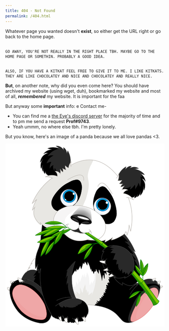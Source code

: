 ```yaml
---
title: 404 - Not Found
permalink: /404.html
---
```


Whatever page you wanted doesn't **exist**, so either get the URL right or go back to the home page. 

```

GO AWAY, YOU'RE NOT REALLY IN THE RIGHT PLACE TBH. MAYBE GO TO THE HOME PAGE OR SOMETHIN. PROBABLY A GOOD IDEA.


```

```
ALSO, IF YOU HAVE A KITKAT FEEL FREE TO GIVE IT TO ME. I LIKE KITKATS. THEY ARE LIKE CHOCOLATEY AND NICE AND CHOCOLATEY AND REALLY NICE.

```


**But**, on another note, why did you even come here? You should have archived my website (using wget, duh), bookmarked my website and most of all, **_remembered_** my website. It is important for the faa

But anyway some **important** info:
e
Contact me-
 - You can find me a [the Eye's discord server](https://discord.com/invite/the-eye) for the majority of time and to pm me send a request **Prof#9743**. 
 - Yeah ummm, no where else tbh. I'm pretty lonely.


But you know, here's an image of a panda because we all love pandas <3. 

![Panda Panda Panda!](panda.png)


